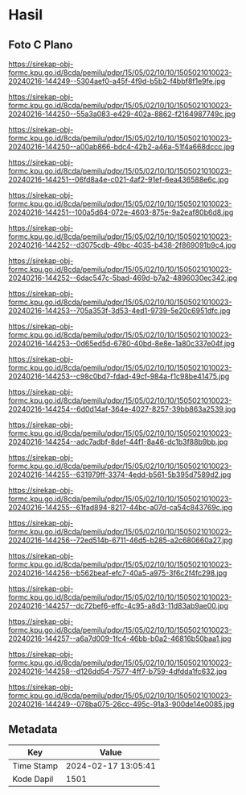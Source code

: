 # Hasil

## Foto C Plano

https://sirekap-obj-formc.kpu.go.id/8cda/pemilu/pdpr/15/05/02/10/10/1505021010023-20240216-144249--5304aef0-a45f-4f9d-b5b2-f4bbf8f1e9fe.jpg

https://sirekap-obj-formc.kpu.go.id/8cda/pemilu/pdpr/15/05/02/10/10/1505021010023-20240216-144250--55a3a083-e429-402a-8862-f2164987749c.jpg

https://sirekap-obj-formc.kpu.go.id/8cda/pemilu/pdpr/15/05/02/10/10/1505021010023-20240216-144250--a00ab866-bdc4-42b2-a46a-51f4a668dccc.jpg

https://sirekap-obj-formc.kpu.go.id/8cda/pemilu/pdpr/15/05/02/10/10/1505021010023-20240216-144251--06fd8a4e-c021-4af2-91ef-6ea436588e6c.jpg

https://sirekap-obj-formc.kpu.go.id/8cda/pemilu/pdpr/15/05/02/10/10/1505021010023-20240216-144251--100a5d64-072e-4603-875e-9a2eaf80b6d8.jpg

https://sirekap-obj-formc.kpu.go.id/8cda/pemilu/pdpr/15/05/02/10/10/1505021010023-20240216-144252--d3075cdb-49bc-4035-b438-2f869091b9c4.jpg

https://sirekap-obj-formc.kpu.go.id/8cda/pemilu/pdpr/15/05/02/10/10/1505021010023-20240216-144252--6dac547c-5bad-469d-b7a2-4896030ec342.jpg

https://sirekap-obj-formc.kpu.go.id/8cda/pemilu/pdpr/15/05/02/10/10/1505021010023-20240216-144253--705a353f-3d53-4ed1-9739-5e20c6951dfc.jpg

https://sirekap-obj-formc.kpu.go.id/8cda/pemilu/pdpr/15/05/02/10/10/1505021010023-20240216-144253--0d65ed5d-6780-40bd-8e8e-1a80c337e04f.jpg

https://sirekap-obj-formc.kpu.go.id/8cda/pemilu/pdpr/15/05/02/10/10/1505021010023-20240216-144253--c98c0bd7-fdad-49cf-984a-f1c98be41475.jpg

https://sirekap-obj-formc.kpu.go.id/8cda/pemilu/pdpr/15/05/02/10/10/1505021010023-20240216-144254--6d0d14af-364e-4027-8257-39bb863a2539.jpg

https://sirekap-obj-formc.kpu.go.id/8cda/pemilu/pdpr/15/05/02/10/10/1505021010023-20240216-144254--adc7adbf-8def-44f1-8a46-dc1b3f88b9bb.jpg

https://sirekap-obj-formc.kpu.go.id/8cda/pemilu/pdpr/15/05/02/10/10/1505021010023-20240216-144255--631979ff-3374-4edd-b561-5b395d7589d2.jpg

https://sirekap-obj-formc.kpu.go.id/8cda/pemilu/pdpr/15/05/02/10/10/1505021010023-20240216-144255--61fad894-8217-44bc-a07d-ca54c843769c.jpg

https://sirekap-obj-formc.kpu.go.id/8cda/pemilu/pdpr/15/05/02/10/10/1505021010023-20240216-144256--72ed514b-6711-46d5-b285-a2c680660a27.jpg

https://sirekap-obj-formc.kpu.go.id/8cda/pemilu/pdpr/15/05/02/10/10/1505021010023-20240216-144256--b562beaf-efc7-40a5-a975-3f6c2f4fc298.jpg

https://sirekap-obj-formc.kpu.go.id/8cda/pemilu/pdpr/15/05/02/10/10/1505021010023-20240216-144257--dc72bef6-effc-4c95-a8d3-11d83ab9ae00.jpg

https://sirekap-obj-formc.kpu.go.id/8cda/pemilu/pdpr/15/05/02/10/10/1505021010023-20240216-144257--a6a7d009-1fc4-46bb-b0a2-46816b50baa1.jpg

https://sirekap-obj-formc.kpu.go.id/8cda/pemilu/pdpr/15/05/02/10/10/1505021010023-20240216-144258--d126dd54-7577-4ff7-b759-4dfdda1fc632.jpg

https://sirekap-obj-formc.kpu.go.id/8cda/pemilu/pdpr/15/05/02/10/10/1505021010023-20240216-144249--078ba075-26cc-495c-91a3-900de14e0085.jpg


## Metadata

| Key        | Value               |
| ---------- | ------------------- |
| Time Stamp | 2024-02-17 13:05:41 |
| Kode Dapil | 1501                |



